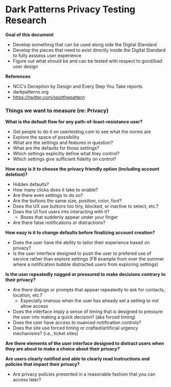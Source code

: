 # Dark Patterns Privacy Testing Research
**Goal of this document**
  * Develop something that can be used along side the Digital Standard
  * Develop the pieces that need to exist directly inside the Digital Standard to fully asssess user experience
  * Figure out what should be and can be tested with respect to good/bad user design

**References**
  * NCC’s Deception by Design and Every Step You Take reports
  * darkpatterns.org
  * https://twitter.com/spotthepattern
 
### Things we want to measure (re: Privacy)
**What is the default flow for any path-of-least-resistance user?**
 * Get people to do it on usertesting.com to see what the norms are
 * Explore the space of possibility
 * What are the settings and features in question?
 * What are the defaults for those settings?
 * Which settings explicitly define what they control?
 * Which settings give sufficient fidelity on control?

**How easy is it to choose the privacy friendly option (including account deletion)?**
  * Hidden defaults? 
  * How many clicks does it take to enable?
  * Are there even settings to do so?
  * Are the buttons the same size, position, color, font? 
  * Does the UX use buttons too tiny, blocked, or inactive to select, etc.?
  * Does the UI fool users into interacting with it?
    * Boxes that suddenly appear under your finger
  * Are there false notifications or distractions?

**How easy is it to change defaults before finalizing account creation?**
  * Does the user have the ability to tailor their experience based on privacy?
  * Is the user interface designed to push the user to prefered use of service rather than explore settings (FB example from over the summer where a notification bubble distracted users from exploring settings)

**Is the user repeatedly nagged or pressured to make decisions contrary to their privacy?**
  * Are there dialogs or prompts that appear repeatedly to ask for contacts, location, etc.?
    * Especially onerous when the user has already set a setting to not allow access
  * Does the interface imply a sense of timing that is designed to pressure the user into making a quick decision? (aka forced timing)
  * Does the user have access to nuanced notification controls? 
  * Does the site use forced timing or crafted/artificial urgency mechanisms? (i.e., ticket sites)

**Are there elements of the user interface designed to distract users when they are about to make a choice about their privacy?**

**Are users clearly notified and able to clearly read instructions and policies that impact their privacy?**
  * Are privacy policies presented in a reasonable fashion that you can access later?
